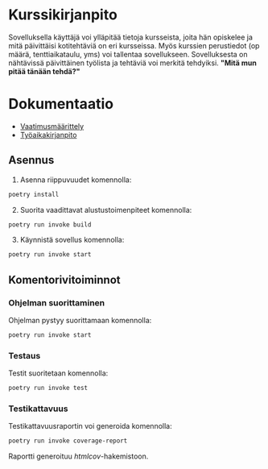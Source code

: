 # Kurssikirjanpito
Sovelluksella käyttäjä voi ylläpitää tietoja kursseista, joita hän opiskelee ja mitä päivittäisi kotitehtäviä on eri kursseissa. Myös kurssien perustiedot (op määrä, tenttiaikataulu, yms) voi tallentaa sovellukseen. Sovelluksesta on nähtävissä päivittäinen työlista ja tehtäviä voi merkitä tehdyiksi. 
**"Mitä mun pitää tänään tehdä?"**

# Dokumentaatio
- [Vaatimusmäärittely](dokumentaatio/vaatimusmaarittely.md)
- [Työaikakirjanpito](dokumentaatio/tuntikirjanpito.md)

## Asennus

1. Asenna riippuvuudet komennolla:

```bash
poetry install
```

2. Suorita vaadittavat alustustoimenpiteet komennolla:

```bash
poetry run invoke build
```

3. Käynnistä sovellus komennolla:

```bash
poetry run invoke start
```

## Komentorivitoiminnot

### Ohjelman suorittaminen

Ohjelman pystyy suorittamaan komennolla:

```bash
poetry run invoke start
```

### Testaus

Testit suoritetaan komennolla:

```bash
poetry run invoke test
```

### Testikattavuus

Testikattavuusraportin voi generoida komennolla:

```bash
poetry run invoke coverage-report
```

Raportti generoituu _htmlcov_-hakemistoon.
